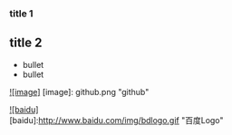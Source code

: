 ### title 1

## title 2

* bullet
* bullet

[![image]](http://www.github.com/)
[image]: github.png "github"


[![baidu]](http://baidu.com)  
[baidu]:http://www.baidu.com/img/bdlogo.gif "百度Logo" 

